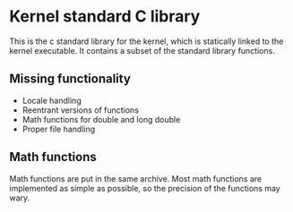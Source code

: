 # Kernel standard C library

This is the c standard library for the kernel, which is statically linked to the kernel executable. It contains a subset of the standard library functions. 

## Missing functionality

* Locale handling
* Reentrant versions of functions
* Math functions for double and long double
* Proper file handling

## Math functions

Math functions are put in the same archive. Most math functions are implemented as simple as possible, so the precision of the functions may wary.